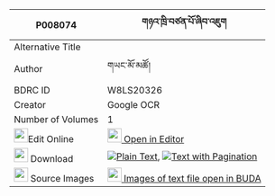 |P008074|གཉའ་ཁྲི་བཙན་པོ་ཞིབ་འཇུག 
| --- | --- 
|Alternative Title |
|Author| གཡང་མོ་མཚོ།
|BDRC ID | W8LS20326
|Creator | Google OCR
|Number of Volumes| 1
|<img width="25" src="https://img.icons8.com/color/25/000000/edit-property.png">Edit Online| [<img width="25" src="https://avatars.githubusercontent.com/u/45091458?s=200&v=4"> Open in Editor](http://editor.openpecha.org/P008074)
|<img width="25" src="https://img.icons8.com/fluent/48/000000/download-2.png"/>  Download | [![](https://img.icons8.com/color/20/000000/txt.png)Plain Text](https://github.com/Openpecha/P008074/releases/download/v2/nya_tri_tsenpo_shyibjuk_plain_P008074.zip), [![](https://img.icons8.com/color/20/000000/txt.png)Text with Pagination](https://github.com/Openpecha/P008074/releases/download/v2/nya_tri_tsenpo_shyibjuk_pages_P008074.zip)
|<img width="25" src="https://img.icons8.com/plasticine/100/000000/pictures-folder.png"/>  Source Images | [<img width="25" src="https://library.bdrc.io/icons/BUDA-small.svg"> Images of text file open in BUDA](https://library.bdrc.io/show/bdr:W8LS20326)
